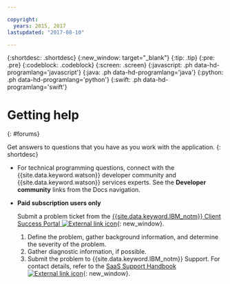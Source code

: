 ```yaml
---

copyright:
  years: 2015, 2017
lastupdated: "2017-08-10"

---
```


{:shortdesc: .shortdesc}
{:new_window: target="_blank"}
{:tip: .tip}
{:pre: .pre}
{:codeblock: .codeblock}
{:screen: .screen}
{:javascript: .ph data-hd-programlang='javascript'}
{:java: .ph data-hd-programlang='java'}
{:python: .ph data-hd-programlang='python'}
{:swift: .ph data-hd-programlang='swift'}

# Getting help
{: #forums}

Get answers to questions that you have as you work with the application.
{: shortdesc}

- For technical programming questions, connect with the {{site.data.keyword.watson}} developer community and {{site.data.keyword.watson}} services experts. See the **Developer community** links from the Docs navigation.

- **Paid subscription users only**

    Submit a problem ticket from the [{{site.data.keyword.IBM_notm}} Client Success Portal ![External link icon](../../icons/launch-glyph.svg "External link icon")](https://support.ibmcloud.com/link/portal/5377/5383/SSO/69){: new_window}.
    1.  Define the problem, gather background information, and determine the severity of the problem.
    1.  Gather diagnostic information, if possible.
    1.  Submit the problem to {{site.data.keyword.IBM_notm}} Support. For contact details, refer to the [SaaS Support Handbook ![External link icon](../../icons/launch-glyph.svg "External link icon")](https://www-01.ibm.com/software/support/acceleratedvalue/SaaS_Handbook_V18.pdf){: new_window}.
